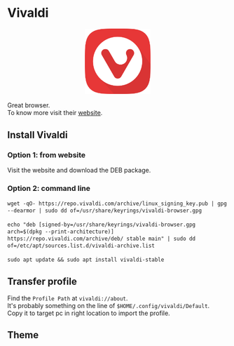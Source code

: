 # Vivaldi

<p align="center">
  <img src="./logo.png" width="150"/>
</p>

Great browser. \
To know more visit their [website](https://vivaldi.com).

## Install Vivaldi

### Option 1: from website
Visit the website and download the DEB package.

### Option 2: command line

    wget -qO- https://repo.vivaldi.com/archive/linux_signing_key.pub | gpg --dearmor | sudo dd of=/usr/share/keyrings/vivaldi-browser.gpg

    echo "deb [signed-by=/usr/share/keyrings/vivaldi-browser.gpg arch=$(dpkg --print-architecture)] https://repo.vivaldi.com/archive/deb/ stable main" | sudo dd of=/etc/apt/sources.list.d/vivaldi-archive.list

    sudo apt update && sudo apt install vivaldi-stable

## Transfer profile

Find the `Profile Path` at `vivaldi://about`. \
It's probably something on the line of `$HOME/.config/vivaldi/Default`. \
Copy it to target pc in right location to import the profile.

## Theme
